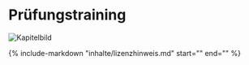 # Prüfungstraining

![Kapitelbild](bilder/kap_07_kapitelbild.jpg)

{%
   include-markdown "inhalte/lizenzhinweis.md"
   start="<!--include-start-->"
   end="<!--include-end-->"
%}